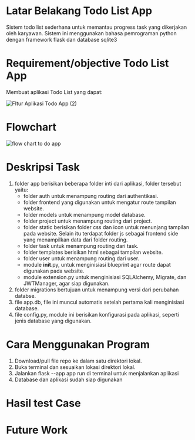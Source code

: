 # Latar Belakang Todo List App
Sistem todo list sederhana untuk memantau progress task yang dikerjakan oleh karyawan. Sistem ini menggunakan bahasa pemrograman python dengan framework flask dan database sqlite3

# Requirement/objective Todo List App
Membuat aplikasi Todo List yang dapat:

![FItur Aplikasi Todo App (2)](https://github.com/afifahpn/todo-list-app/assets/55918778/7d4e86c5-bc7f-4e58-b4b2-27536cad918b)

# Flowchart

![flow chart to do app](https://github.com/afifahpn/todo-list-app/assets/55918778/8e396b5a-2081-4698-81bc-b3b55d5ec315)

# Deskripsi Task
1. folder app berisikan beberapa folder inti dari aplikasi, folder tersebut yaitu:
   - folder auth untuk menampung routing dari authentikasi.
   - folder frontend  yang digunakan untuk mengatur route tampilan website.
   - folder models untuk menampung model database.
   - folder project untuk menampung routing dari project.
   - folder static berisikan folder css dan icon untuk menunjang tampilan pada website. Selain itu terdapat folder js sebagai frontend side yang menampilkan data dari folder routing.
   -  folder task untuk menampung routing dari task.
   -  folder templates berisikan html sebagai tampilan website.
   -  folder user untuk menampung routing dari user.
   -  module __init__.py, untuk menginisiasi blueprint agar route dapat digunakan pada website.
   -  module extension.py untuk menginisiasi SQLAlchemy, Migrate, dan JWTManager, agar siap digunakan.
2. folder migrations bertujuan untuk menampung versi dari perubahan databse.
3. file app.db, file ini muncul automatis setelah pertama kali menginisiasi database.
4. file config.py, module ini berisikan konfigurasi pada aplikasi, seperti jenis database yang digunakan.

# Cara Menggunakan Program

1. Download/pull file repo ke dalam satu direktori lokal.
2. Buka terminal dan sesuaikan lokasi direktori lokal.
3. Jalankan flask --app app run di terminal untuk menjalankan aplikasi
4. Database dan aplikasi sudah siap digunakan

# Hasil test Case


# Future Work
